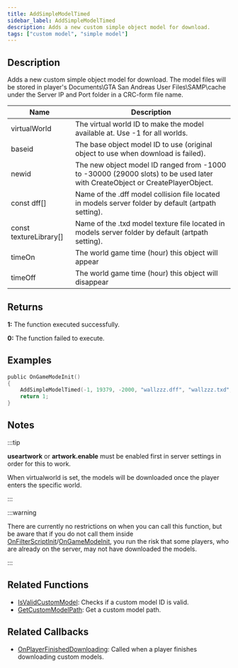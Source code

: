 ```yaml
---
title: AddSimpleModelTimed
sidebar_label: AddSimpleModelTimed
description: Adds a new custom simple object model for download.
tags: ["custom model", "simple model"]
---
```


<VersionWarn version='SA-MP 0.3.DL R1' />

## Description

Adds a new custom simple object model for download. The model files will be stored in player's Documents\GTA San Andreas User Files\SAMP\cache under the Server IP and Port folder in a CRC-form file name.

| Name                   | Description                                                                                                                 |
| ---------------------- | --------------------------------------------------------------------------------------------------------------------------- |
| virtualWorld           | The virtual world ID to make the model available at. Use -1 for all worlds.                                                 |
| baseid                 | The base object model ID to use (original object to use when download is failed).                                           |
| newid                  | The new object model ID ranged from -1000 to -30000 (29000 slots) to be used later with CreateObject or CreatePlayerObject. |
| const dff[]            | Name of the .dff model collision file located in models server folder by default (artpath setting).                         |
| const textureLibrary[] | Name of the .txd model texture file located in models server folder by default (artpath setting).                           |
| timeOn                 | The world game time (hour) this object will appear                                                                          |
| timeOff                | The world game time (hour) this object will disappear                                                                       |

## Returns

**1:** The function executed successfully.

**0:** The function failed to execute.

## Examples

```c
public OnGameModeInit()
{
    AddSimpleModelTimed(-1, 19379, -2000, "wallzzz.dff", "wallzzz.txd", 9, 18); // This wall only renders from 9:00 am to 6:00 pm
    return 1;
}
```

## Notes

:::tip

**useartwork** or **artwork.enable** must be enabled first in server settings in order for this to work.

When virtualworld is set, the models will be downloaded once the player enters the specific world.

:::

:::warning

There are currently no restrictions on when you can call this function, but be aware that if you do not call them inside [OnFilterScriptInit](../callbacks/OnFilterScriptInit)/[OnGameModeInit](../callbacks/OnGameModeInit), you run the risk that some players, who are already on the server, may not have downloaded the models.

:::

## Related Functions

- [IsValidCustomModel](IsValidCustomModel): Checks if a custom model ID is valid.
- [GetCustomModelPath](GetCustomModelPath): Get a custom model path.

## Related Callbacks

- [OnPlayerFinishedDownloading](../callbacks/OnPlayerFinishedDownloading): Called when a player finishes downloading custom models.
